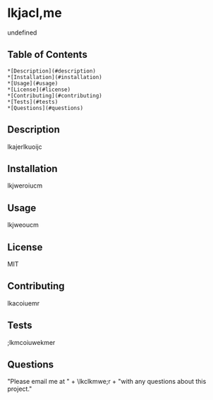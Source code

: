 
  # lkjacl,me

  undefined
  
  ## Table of Contents
    *[Description](#description)
    *[Installation](#installation)
    *[Usage](#usage)
    *[License](#license)
    *[Contributing](#contributing)
    *[Tests](#tests)
    *[Questions](#questions)
  ##  
  
  ## Description
  lkajerlkuoijc


  ## Installation 
  lkjweroiucm

  ## Usage
  lkjweoucm

  ## License
  MIT

  ## Contributing
  lkacoiuemr

  ## Tests
  ;lkmcoiuwekmer
  
  ## Questions
  "Please email me at " + \lkclkmwe;r + "with any questions about this project."

